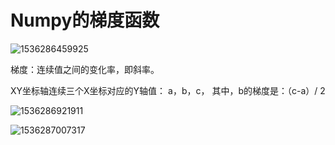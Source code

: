 #  Numpy的梯度函数

![1536286459925](C:\Users\DR2016~1\AppData\Local\Temp\1536286459925.png)



梯度：连续值之间的变化率，即斜率。

XY坐标轴连续三个X坐标对应的Y轴值： a，b，c， 其中，b的梯度是：（c-a）/ 2



![1536286921911](C:\Users\DR2016~1\AppData\Local\Temp\1536286921911.png)

![1536287007317](C:\Users\DR2016~1\AppData\Local\Temp\1536287007317.png)